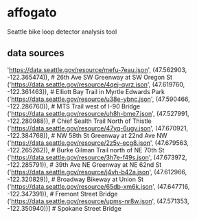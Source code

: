 # affogato

Seattle bike loop detector analysis tool

## data sources
'https://data.seattle.gov/resource/mefu-7eau.json', (47.562903, -122.365474)),  # 26th Ave SW Greenway at SW Oregon St
('https://data.seattle.gov/resource/4qej-qvrz.json', (47.619760, -122.361463)),  # Elliott Bay Trail in Myrtle Edwards Park
('https://data.seattle.gov/resource/u38e-ybnc.json', (47.590466, -122.286760)),  # MTS Trail west of I-90 Bridge
('https://data.seattle.gov/resource/uh8h-bme7.json', (47.527991, -122.280988)),  # Chief Sealth Trail North of Thistle
('https://data.seattle.gov/resource/47yq-6ugv.json', (47.670921, -122.384768)),  # NW 58th St Greenway at 22nd Ave NW
('https://data.seattle.gov/resource/2z5v-ecg8.json', (47.679563, -122.265262)),  # Burke Gilman Trail north of NE 70th St
('https://data.seattle.gov/resource/3h7e-f49s.json', (47.673972, -122.285791)),  # 39th Ave NE Greenway at NE 62nd St
('https://data.seattle.gov/resource/j4vh-b42a.json', (47.612966, -122.320829)),  # Broadway Bikeway at Union St
('https://data.seattle.gov/resource/65db-xm6k.json', (47.647716, -122.347391)),  # Fremont Street Bridge
('https://data.seattle.gov/resource/upms-nr8w.json', (47.571353, -122.350940))]  # Spokane Street Bridge
